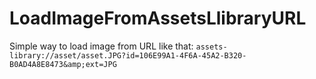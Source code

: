 # LoadImageFromAssetsLlibraryURL
Simple way to load image from URL like that: `assets-library://asset/asset.JPG?id=106E99A1-4F6A-45A2-B320-B0AD4A8E8473&amp;ext=JPG`
